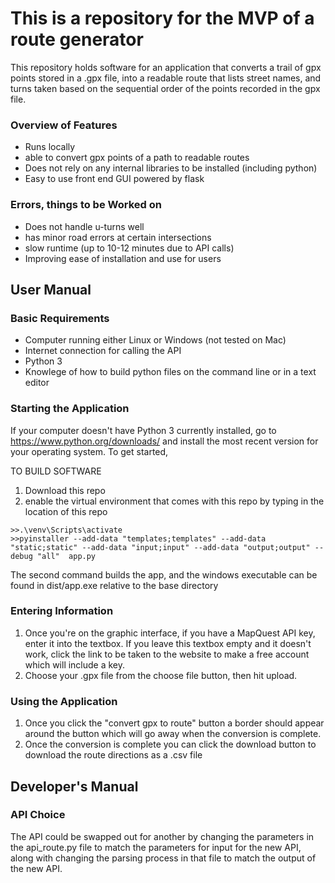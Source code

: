 # This is a repository for the MVP of a route generator 
This repository holds software for an application that converts a trail of gpx points stored in a .gpx file, into a readable route that lists street names, and turns taken based on the sequential order of the points recorded in the gpx file. 

### Overview of Features
- Runs locally 
- able to convert gpx points of a path to readable routes 
- Does not rely on any internal libraries to be installed (including python) 
- Easy to use front end GUI powered by flask 

### Errors, things to be Worked on 
- Does not handle u-turns well
- has minor road errors at certain intersections
- slow runtime (up to 10-12 minutes due to API calls)
- Improving ease of installation and use for users

## User Manual 

### Basic Requirements 
- Computer running either Linux or Windows  (not tested on Mac) 
- Internet connection for calling the API
- Python 3
- Knowlege of how to build python files on the command line or in a text editor

### Starting the Application
If your computer doesn't have Python 3 currently installed, go to https://www.python.org/downloads/ and install the most recent version for your operating system.
To get started,

TO BUILD SOFTWARE
1. Download this repo
2. enable the virtual environment that comes with this repo by typing in the location of this repo 
  ```
  >>.\venv\Scripts\activate
  >>pyinstaller --add-data "templates;templates" --add-data "static;static" --add-data "input;input" --add-data "output;output" --debug "all"  app.py
  ```
The second command builds the app, and the windows executable can be found in dist/app.exe relative to the base directory 
 
### Entering Information
1. Once you're on the graphic interface, if you have a MapQuest API key, enter it into the textbox. If you leave this textbox empty and it doesn't work, click the link to be taken to the website to make a free account which will include a key.
2. Choose your .gpx file from the choose file button, then hit upload.

### Using the Application 
1. Once you click the "convert gpx to route" button a border should appear around the button which will go away when the conversion is complete.
2. Once the conversion is complete you can click the download button to download the route directions as a .csv file

## Developer's Manual 

### API Choice
The API could be swapped out for another by changing the parameters in the api_route.py file to match the parameters for input for the new API, along with changing the parsing process in that file to match the output of the new API.
